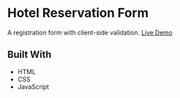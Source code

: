 # Hotel Reservation Form

A registration form with client-side validation. [Live Demo](https://msun0320.github.io/form/)

## Built With

* HTML
* CSS
* JavaScript